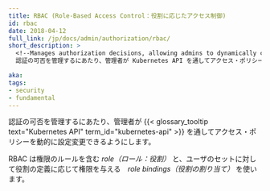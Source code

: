 ```yaml
---
title: RBAC (Role-Based Access Control：役割に応じたアクセス制御)
id: rbac
date: 2018-04-12
full_link: /jp/docs/admin/authorization/rbac/
short_description: >
  <!--Manages authorization decisions, allowing admins to dynamically configure access policies through the Kubernetes API.-->
  認証の可否を管理するにあたり、管理者が Kubernetes API を通してアクセス・ポリシーを動的に設定変更できるようにします。

aka: 
tags:
- security
- fundamental
---
```

 <!--Manages authorization decisions, allowing admins to dynamically configure access policies through the {{< glossary_tooltip text="Kubernetes API" term_id="kubernetes-api" >}}.-->
 認証の可否を管理するにあたり、管理者が {{< glossary_tooltip text="Kubernetes API" term_id="kubernetes-api" >}} を通してアクセス・ポリシーを動的に設定変更できるようにします。

<!--more--> 

<!--
RBAC utilizes *roles*, which contain permission rules, and *role bindings*, which grant the permissions defined in a role to a set of users.
-->
RBAC は権限のルールを含む *role（ロール：役割）* と、ユーザのセットに対して役割の定義に応じて権限を与える　*role bindings（役割の割り当て）* を使います。